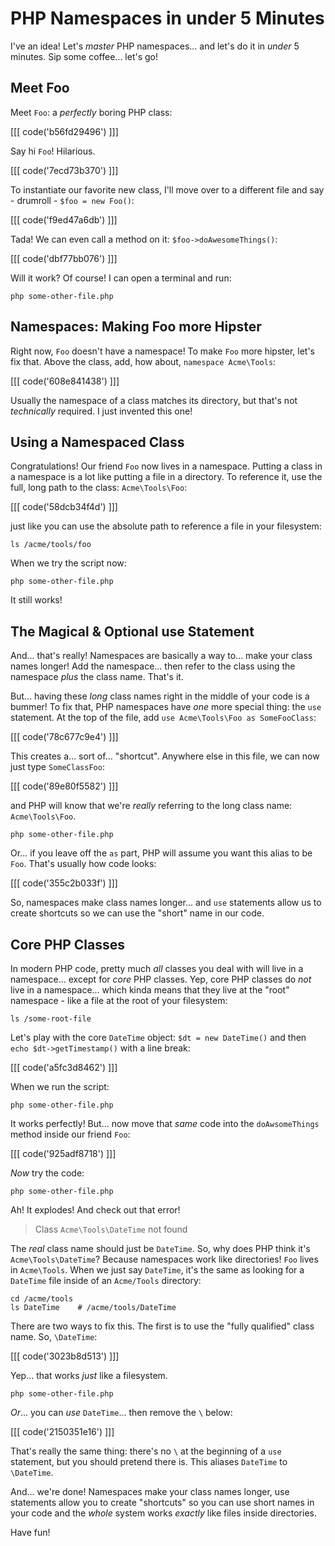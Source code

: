 # PHP Namespaces in under 5 Minutes

I've an idea! Let's *master* PHP namespaces... and let's do it in *under* 5 minutes.
Sip some coffee... let's go!

## Meet Foo

Meet `Foo`: a *perfectly* boring PHP class:

[[[ code('b56fd29496') ]]]

Say hi `Foo`! Hilarious.

[[[ code('7ecd73b370') ]]]

To instantiate our favorite new class, I'll move over to a different file and say -
drumroll - `$foo = new Foo()`:

[[[ code('f9ed47a6db') ]]]

Tada! We can even call a method on it: `$foo->doAwesomeThings()`:

[[[ code('dbf77bb076') ]]]

Will it work? Of course! I can open a terminal and run:

```terminal
php some-other-file.php
```

## Namespaces: Making Foo more Hipster

Right now, `Foo` doesn't have a namespace! To make `Foo` more hipster, let's fix
that. Above the class, add, how about, `namespace Acme\Tools`:

[[[ code('608e841438') ]]]

Usually the namespace of a class matches its directory, but that's not *technically* 
required. I just invented this one!

## Using a Namespaced Class

Congratulations! Our friend `Foo` now lives in a namespace. Putting a class in
a namespace is a lot like putting a file in a directory. To reference it, use the
full, long path to the class: `Acme\Tools\Foo`:

[[[ code('58dcb34f4d') ]]]

just like you can use the absolute path to reference a file in your filesystem:

```terminal-silent
ls /acme/tools/foo
```

When we try the script now:

```terminal-silent
php some-other-file.php
```

It still works!

## The Magical & Optional use Statement

And... that's really! Namespaces are basically a way to... make your class names
longer! Add the namespace... then refer to the class using the namespace *plus*
the class name. That's it.

But... having these *long* class names right in the middle of your code is a bummer!
To fix that, PHP namespaces have *one* more special thing: the `use` statement.
At the top of the file, add `use Acme\Tools\Foo as SomeFooClass`:

[[[ code('78c677c9e4') ]]]

This creates a... sort of... "shortcut". Anywhere else in this file, we can now
just type `SomeClassFoo`:

[[[ code('89e80f5582') ]]]

and PHP will know that we're *really* referring to the long class name: `Acme\Tools\Foo`.

```terminal-silent
php some-other-file.php
```

Or... if you leave off the `as` part, PHP will assume you want this alias to be
`Foo`. That's usually how code looks:

[[[ code('355c2b033f') ]]]

So, namespaces make class names longer... and `use` statements allow us to create
shortcuts so we can use the "short" name in our code.

## Core PHP Classes

In modern PHP code, pretty much *all* classes you deal with will live in a namespace...
except for *core* PHP classes. Yep, core PHP classes do *not* live in a namespace...
which kinda means that they live at the "root" namespace - like a file at the root
of your filesystem:

```terminal-silent
ls /some-root-file
```

Let's play with the core `DateTime` object: `$dt = new DateTime()` and then
`echo $dt->getTimestamp()` with a line break:

[[[ code('a5fc3d8462') ]]]

When we run the script:

```terminal-silent
php some-other-file.php
```

It works perfectly! But... now move that *same* code into the `doAwsomeThings`
method inside our friend `Foo`:

[[[ code('925adf8718') ]]]

*Now* try the code:

```terminal-silent
php some-other-file.php
```

Ah! It explodes! And check out that error!

> Class `Acme\Tools\DateTime` not found

The *real* class name should just be `DateTime`. So, why does PHP think it's
`Acme\Tools\DateTime`? Because namespaces work like directories! `Foo` lives
in `Acme\Tools`. When we just say `DateTime`, it's the same as looking for a
`DateTime` file inside of an `Acme/Tools` directory:

```terminal-silent
cd /acme/tools
ls DateTime    # /acme/tools/DateTime
```

There are two ways to fix this. The first is to use the "fully qualified" class
name. So, `\DateTime`: 

[[[ code('3023b8d513') ]]]

Yep... that works *just* like a filesystem.

```terminal-silent
php some-other-file.php
```

*Or*... you can *use* `DateTime`... then remove the `\` below: 

[[[ code('2150351e16') ]]]

That's really the same thing: there's no `\` at the beginning of a `use` statement, 
but you should pretend there is. This aliases `DateTime` to `\DateTime`.

And... we're done! Namespaces make your class names longer, use statements allow
you to create "shortcuts" so you can use short names in your code and the *whole*
system works *exactly* like files inside directories.

Have fun! 
